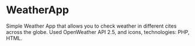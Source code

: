 # WeatherApp

Simple Weather App that allows you to check weather in different cites across the globe. 
Used OpenWeather API 2.5, and icons, technologies: PHP, HTML. 
